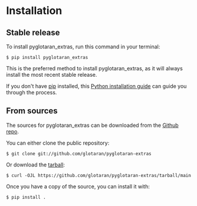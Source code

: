 ```{highlight} shell

```

# Installation

## Stable release

To install pyglotaran_extras, run this command in your terminal:

```console
$ pip install pyglotaran_extras
```

This is the preferred method to install pyglotaran_extras, as it will always install the most recent stable release.

If you don't have [pip] installed, this [Python installation guide] can guide
you through the process.

## From sources

The sources for pyglotaran_extras can be downloaded from the [Github repo].

You can either clone the public repository:

```console
$ git clone git://github.com/glotaran/pyglotaran-extras
```

Or download the [tarball]:

```console
$ curl -OJL https://github.com/glotaran/pyglotaran-extras/tarball/main
```

Once you have a copy of the source, you can install it with:

```console
$ pip install .
```

[github repo]: https://github.com/glotaran/pyglotaran-extras
[pip]: https://pip.pypa.io
[python installation guide]: http://docs.python-guide.org/en/latest/starting/installation/
[tarball]: https://github.com/glotaran/pyglotaran-extras/tarball/main
